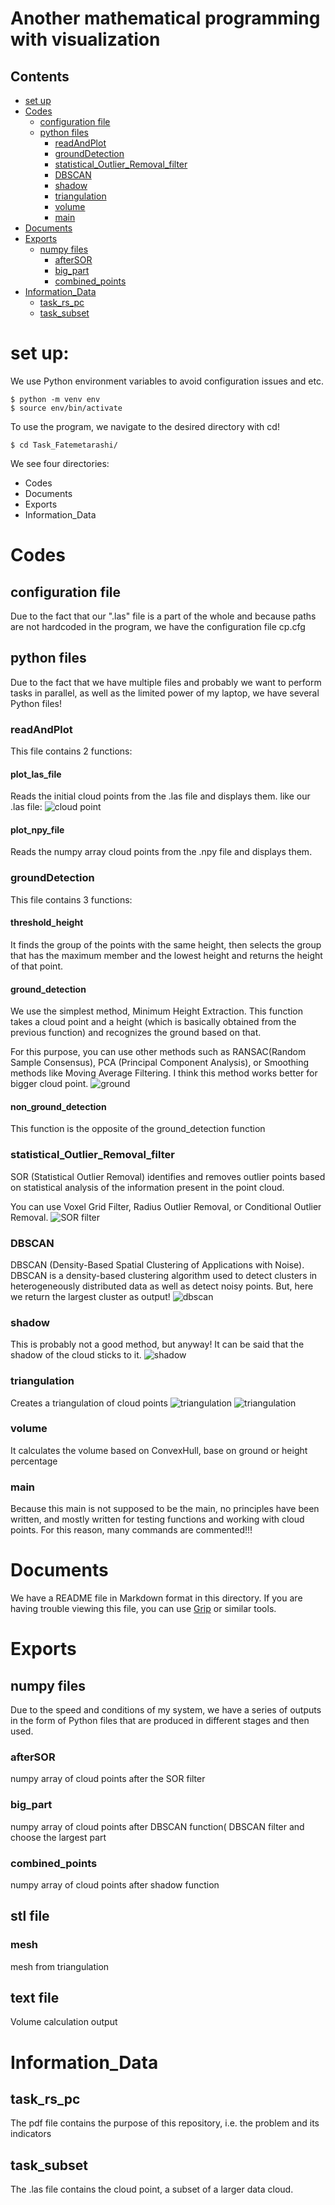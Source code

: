 # Another mathematical programming with visualization

 ## Contents
<!-- -->
- [set up](#set-up)
- [Codes](#codes)
    - [configuration file](#configuration-file)
    - [python files](#python-files)
        - [readAndPlot](#readandplot)
        - [groundDetection](#grounddetection)
        - [statistical_Outlier_Removal_filter](#statistical_outlier_removal_filter)
        - [DBSCAN](#dbscan)
        - [shadow](#shadow)
        - [triangulation](#triangulation)
        - [volume](#volume)
        - [main](#main)
- [Documents](#documents)
- [Exports](#exports)
    - [numpy files](#numpy-files)
        - [afterSOR](#aftersor)
        - [big_part](#big_part)
        - [combined_points](#combined_points)
- [Information_Data](#information_data)
    - [task_rs_pc](#task_rs_pc)
    - [task_subset](#task_subset)

# set up:

We use Python environment variables to avoid configuration issues and etc.
```
$ python -m venv env
$ source env/bin/activate
```
To use the program, we navigate to the desired directory with cd!
  ```
$ cd Task_Fatemetarashi/
```
 We see four directories:
- Codes
- Documents
- Exports
- Information_Data 

<!-- -->
# Codes

## configuration file
Due to the fact that our ".las" file is a part of the whole and because paths are not hardcoded in the program, we have the configuration file cp.cfg

## python files
Due to the fact that we have multiple files and probably we want to perform tasks in parallel, as well as the limited power of my laptop, we have several Python files! 

### readAndPlot
This file contains 2 functions:
#### plot_las_file
Reads the initial cloud points from the .las file and displays them. like our .las file:
![cloud point](0.png)
#### plot_npy_file
Reads the numpy array cloud points from the .npy file and displays them.

### groundDetection
This file contains 3 functions:
#### threshold_height
It finds the group of the points with the same height, then selects the group that has the maximum member and the lowest height and returns the height of that point.
#### ground_detection
We use the simplest method, Minimum Height Extraction. This function takes a cloud point and a height (which is basically obtained from the previous function) and recognizes the ground based on that.

For this purpose, you can use other methods such as RANSAC(Random Sample Consensus), PCA (Principal Component Analysis), or Smoothing methods like Moving Average Filtering. I think this method works better for bigger cloud point.
![ground](2.png)

#### non_ground_detection
This function is the opposite of the ground_detection function

### statistical_Outlier_Removal_filter
SOR (Statistical Outlier Removal) identifies and removes outlier points based on statistical analysis of the information present in the point cloud. 

You can use Voxel Grid Filter, Radius Outlier Removal, or Conditional Outlier Removal.
![SOR filter](1.png)

### DBSCAN
DBSCAN (Density-Based Spatial Clustering of Applications with Noise). DBSCAN is a density-based clustering algorithm used to detect clusters in heterogeneously distributed data as well as detect noisy points. But, here we return the largest cluster as output!
![dbscan](3.png)

### shadow
This is probably not a good method, but anyway! It can be said that the shadow of the cloud sticks to it.
![shadow](6.png)

### triangulation
Creates a triangulation of cloud points
![triangulation](5.png)
![triangulation](4.png)
### volume
It calculates the volume based on ConvexHull, base on ground or height percentage

### main
Because this main is not supposed to be the main, no principles have been written, and mostly written for testing functions and working with cloud points. For this reason, many commands are commented!!!

<!-- -->
# Documents
We have a README file in Markdown format in this directory. If you are having trouble viewing this file, you can use [Grip](https://github.com/joeyespo/grip)  or similar tools.

<!-- -->
# Exports 

## numpy files
Due to the speed and conditions of my system, we have a series of outputs in the form of Python files that are produced in different stages and then used.
### afterSOR
numpy array of cloud points after the SOR filter
### big_part
numpy array of cloud points after DBSCAN function( DBSCAN filter and choose the largest part
### combined_points
numpy array of cloud points after shadow function

## stl file
### mesh
mesh from triangulation

## text file
Volume calculation output

<!-- -->
# Information_Data
## task_rs_pc
The pdf file contains the purpose of this repository, i.e. the problem and its indicators
## task_subset  
The .las file contains the cloud point, a subset of a larger data cloud.

